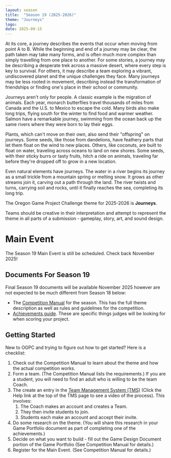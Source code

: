 ```yaml
---
layout: season
title:  "Season 19 (2025-2026)"
theme: "Journeys"
logo: 
date: 2025-09-15
---
```


At its core, a journey describes the events that occur when moving from point A to B. While the beginning and end of a journey may be clear, the path taken may take many forms, and is often much more complex than simply travelling from one place to another. For some stories, a journey may be describing a desperate trek across a massive desert, where every step is key to survival. For others, it may describe a team exploring a vibrant, undiscovered planet and the unique challenges they face. Many journeys may be less rooted in movement, describing instead the transformation of friendships or finding one's place in their school or community.

Journeys aren't only for people. A classic example is the migration of animals. Each year, monarch butterflies travel thousands of miles from Canada and the U.S. to Mexico to escape the cold. Many birds also make long trips, flying south for the winter to find food and warmer weather. Salmon have a remarkable journey, swimming from the ocean back up the same rivers where they were born to lay their eggs.

Plants, which can't move on their own, also send their "offspring" on journeys. Some seeds, like those from dandelions, have feathery parts that let them float on the wind to new places. Others, like coconuts, are built to float on water, traveling across oceans to land on new shores. Some seeds, with their sticky burrs or tasty fruits, hitch a ride on animals, traveling far before they're dropped off to grow in a new location.

Even natural elements have journeys. The water in a river begins its journey as a small trickle from a mountain spring or melting snow. It grows as other streams join it, carving out a path through the land. The river twists and turns, carrying soil and rocks, until it finally reaches the sea, completing its long trip.

The Oregon Game Project Challenge theme for 2025-2026 is **Journeys**.

Teams should be creative in their interpretation and attempt to represent the theme in all parts of a submission - gameplay, story, art, and sound design.

# Main Event

The Season 19 Main Event is still be scheduled. Check back November 2025!

## Documents For Season 19

Final Season 19 documents will be available November 2025 however are not expected to be much different from Season 18 below:

* The [Competition Manual](https://docs.google.com/document/d/1V7z_7HlAZGuA9OiTbUsXLKCI-WPI3Vz6ZEQzq29mwy0/) for the season.
  This has the full theme description as well as rules and guidelines for the competition.
* [Achievements guide](https://docs.google.com/document/d/1noxeGvCQHZ84WFZQuvIaFOtKpsTG3SKmAq313A8pc38/). These
  are specific things judges will be looking for when scoring your project.

## Getting Started

New to OGPC and trying to figure out how to get started? Here is a checklist:

1. Check out the Competition Manual to learn about the theme and how the actual competition works.
2. Form a team. (The Competition Manual lists the requirements.) If you are a student, you will need to find
   an adult who is willing to be the team Coach.
3. The create an entry in the [Team Management System (TMS)](https://tms.ogpc.info/) (Click the Help 
   link at the top of the TMS page to see a video of the process). This involves:
   1. The Coach makes an account and creates a Team.
   2. They then invite students to join.
   3. Students each make an account and accept their invite.
4. Do some research on the theme. (You will share this research in your Game Portfolio document as
   part of completing one of the achievements.)
5. Decide on what you want to build - fill out the Game Design Document portion of the Game Portfolio
   (See Competition Manual for details.)
6. Register for the Main Event. (See Competition Manual for details.)
